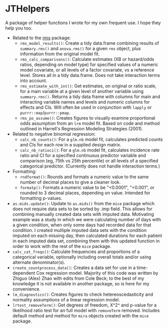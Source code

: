 # JTHelpers

A package of helper functions I wrote for my own frequent use. I hope they help you too.

* Related to the [rms](https://cran.r-project.org/web/packages/rms/rms.pdf) package:
    * `rms_model_results()`: Create a tidy data.frame combining results of `summary.rms()` and `anova.rms()` for a given `rms` object, plus information from the original model fit.
    * `rms_calc_comparisons()`: Calculate estimates (XB or hazard/odds ratios, depending on model
    type) for specified values of a numeric model covariate, or all levels of a factor covariate, vs
    a reference level. Stores all in a tidy data.frame. Does not take interaction terms into account.
    * `rms_estimate_with_int()`: Get estimates, on original or ratio scale, for a main variable at a
    given level of another variable using `summary.rms()`. Returns a tidy data frame with columns
    for main and interacting variable names and levels and numeric columns for effects and CIs. Will
    often be used in conjunction with `lapply` or `purrr::map`/`purrr::pmap`.
    * `rms_po_assume()`: Creates figures to visually examine proportional odds assumption from an
    `lrm` model fit. Based on code and method outlined in Harrell's Regression Modeling Strategies
    (2001).
* Related to negative binomial regression:
    * `calc_nb_counts()`: For a `glm.nb` model fit, calculates predicted counts and CIs for each row in a supplied design matrix.
    * `calc_nb_ratioci()`: For a `glm.nb` model fit, calculates incidence rate ratio and CI for a
specified continuous predictor variable and comparison (eg, 75th vs 25th percentile) or all levels
of a specified categorical predictor. (Currently does not handle interaction terms.)
* Formatting:
    * `rndformat()`: Rounds and formats a numeric value to the same number of decimal places to give
    a cleaner look.
    * `formatp()`: Formats a numeric value to be "<0.0001", "<0.001", or rounded to 3 decimal
    places, depending on value. Intended for formatting p-values.
* `as.mids.update()`: Update to `as.mids()` from the `mice` package which does not require data sets
to be sorted by .imp field. This allows for combining manually created data sets with imputed data.
Motivating example was a study in which we were calculating number of days with a given condition,
when only some days had recorded data for that condition. I created multiple imputed data sets with
the condition imputed on each missing day, then calculated durations for each patient in each 
imputed data set, combining them with this updated function in order to work with the rest of the
`mice` package.
* `calc_cat_freqs()`: Calculate frequencies and proportions of a categorical variable, optionally
including overall totals and/or using alternate denominator(s).
* `create_countprocess_data()`: Creates a data set for use in a time-dependent Cox regression model.
Majority of this code was written by Zhiguo (Alex) Zhao with edits from Cole Beck; to the best of my
knowledge it is not available in another package, so is here for my convenience.
* `lm_diagnostics()`: Creates figures to check hetereoscedasticity and normality assumptions of a
linear regression model.
* `lrtest_removeTerm()`: Get degrees of freedom, X^2^ and p-value for a likelihood ratio test for an full model with `removeTerm` removed. Includes default method and method for `mira` objects created with the `mice` package.
